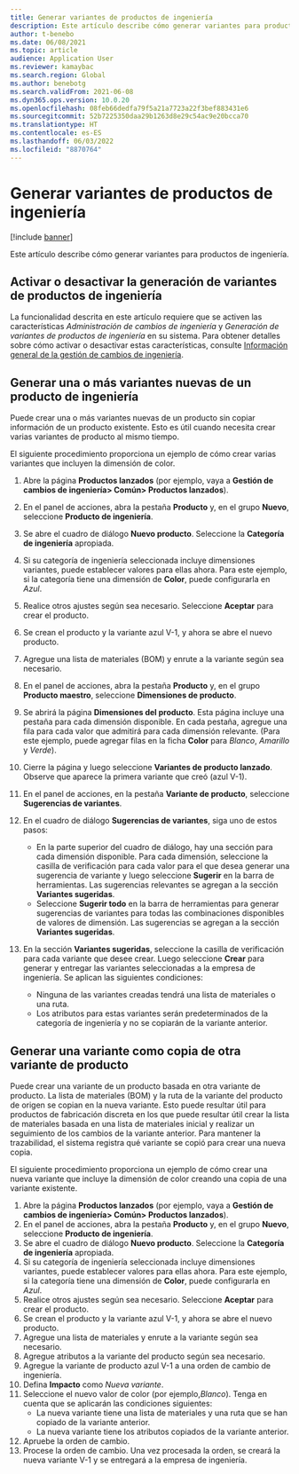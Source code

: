 ```yaml
---
title: Generar variantes de productos de ingeniería
description: Este artículo describe cómo generar variantes para productos de ingeniería
author: t-benebo
ms.date: 06/08/2021
ms.topic: article
audience: Application User
ms.reviewer: kamaybac
ms.search.region: Global
ms.author: benebotg
ms.search.validFrom: 2021-06-08
ms.dyn365.ops.version: 10.0.20
ms.openlocfilehash: 08feb66dedfa79f5a21a7723a22f3bef883431e6
ms.sourcegitcommit: 52b7225350daa29b1263d8e29c54ac9e20bcca70
ms.translationtype: HT
ms.contentlocale: es-ES
ms.lasthandoff: 06/03/2022
ms.locfileid: "8870764"
---
```

# <a name="generate-variants-for-engineering-products"></a>Generar variantes de productos de ingeniería

[!include [banner](../includes/banner.md)]

Este artículo describe cómo generar variantes para productos de ingeniería.

## <a name="turn-variant-generation-for-engineering-products-on-or-off"></a>Activar o desactivar la generación de variantes de productos de ingeniería

La funcionalidad descrita en este artículo requiere que se activen las características *Administración de cambios de ingeniería* y *Generación de variantes de productos de ingeniería* en su sistema. Para obtener detalles sobre cómo activar o desactivar estas características, consulte [Información general de la gestión de cambios de ingeniería](product-engineering-overview.md).

## <a name="generate-one-or-more-new-variants-of-an-engineering-product"></a>Generar una o más variantes nuevas de un producto de ingeniería

Puede crear una o más variantes nuevas de un producto sin copiar información de un producto existente. Esto es útil cuando necesita crear varias variantes de producto al mismo tiempo.

El siguiente procedimiento proporciona un ejemplo de cómo crear varias variantes que incluyen la dimensión de color.

1. Abre la página **Productos lanzados** (por ejemplo, vaya a **Gestión de cambios de ingeniería\> Común\> Productos lanzados**).
1. En el panel de acciones, abra la pestaña **Producto** y, en el grupo **Nuevo**, seleccione **Producto de ingeniería**.
1. Se abre el cuadro de diálogo **Nuevo producto**. Seleccione la **Categoría de ingeniería** apropiada.
1. Si su categoría de ingeniería seleccionada incluye dimensiones variantes, puede establecer valores para ellas ahora. Para este ejemplo, si la categoría tiene una dimensión de **Color**, puede configurarla en *Azul*.
1. Realice otros ajustes según sea necesario. Seleccione **Aceptar** para crear el producto.
1. Se crean el producto y la variante azul V-1, y ahora se abre el nuevo producto.
1. Agregue una lista de materiales (BOM) y enrute a la variante según sea necesario.
1. En el panel de acciones, abra la pestaña **Producto** y, en el grupo **Producto maestro**, seleccione **Dimensiones de producto**.
1. Se abrirá la página **Dimensiones del producto**. Esta página incluye una pestaña para cada dimensión disponible. En cada pestaña, agregue una fila para cada valor que admitirá para cada dimensión relevante. (Para este ejemplo, puede agregar filas en la ficha **Color** para *Blanco*, *Amarillo* y *Verde*).
1. Cierre la página y luego seleccione **Variantes de producto lanzado**. Observe que aparece la primera variante que creó (azul V-1).
1. En el panel de acciones, en la pestaña **Variante de producto**, seleccione **Sugerencias de variantes**.
1. En el cuadro de diálogo **Sugerencias de variantes**, siga uno de estos pasos:

    - En la parte superior del cuadro de diálogo, hay una sección para cada dimensión disponible. Para cada dimensión, seleccione la casilla de verificación para cada valor para el que desea generar una sugerencia de variante y luego seleccione **Sugerir** en la barra de herramientas. Las sugerencias relevantes se agregan a la sección **Variantes sugeridas**.
    - Seleccione **Sugerir todo** en la barra de herramientas para generar sugerencias de variantes para todas las combinaciones disponibles de valores de dimensión. Las sugerencias se agregan a la sección **Variantes sugeridas**.

1. En la sección **Variantes sugeridas**, seleccione la casilla de verificación para cada variante que desee crear. Luego seleccione **Crear** para generar y entregar las variantes seleccionadas a la empresa de ingeniería. Se aplican las siguientes condiciones:

    - Ninguna de las variantes creadas tendrá una lista de materiales o una ruta.
    - Los atributos para estas variantes serán predeterminados de la categoría de ingeniería y no se copiarán de la variante anterior.

## <a name="generate-a-variant-as-a-copy-of-another-product-variant"></a>Generar una variante como copia de otra variante de producto

Puede crear una variante de un producto basada en otra variante de producto. La lista de materiales (BOM) y la ruta de la variante del producto de origen se copian en la nueva variante. Esto puede resultar útil para productos de fabricación discreta en los que puede resultar útil crear la lista de materiales basada en una lista de materiales inicial y realizar un seguimiento de los cambios de la variante anterior. Para mantener la trazabilidad, el sistema registra qué variante se copió para crear una nueva copia.

El siguiente procedimiento proporciona un ejemplo de cómo crear una nueva variante que incluye la dimensión de color creando una copia de una variante existente.

1. Abre la página **Productos lanzados** (por ejemplo, vaya a **Gestión de cambios de ingeniería\> Común\> Productos lanzados**).
1. En el panel de acciones, abra la pestaña **Producto** y, en el grupo **Nuevo**, seleccione **Producto de ingeniería**.
1. Se abre el cuadro de diálogo **Nuevo producto**. Seleccione la **Categoría de ingeniería** apropiada.
1. Si su categoría de ingeniería seleccionada incluye dimensiones variantes, puede establecer valores para ellas ahora. Para este ejemplo, si la categoría tiene una dimensión de **Color**, puede configurarla en *Azul*.
1. Realice otros ajustes según sea necesario. Seleccione **Aceptar** para crear el producto.
1. Se crean el producto y la variante azul V-1, y ahora se abre el nuevo producto.
1. Agregue una lista de materiales y enrute a la variante según sea necesario.
1. Agregue atributos a la variante del producto según sea necesario.
1. Agregue la variante de producto azul V-1 a una orden de cambio de ingeniería.
1. Defina **Impacto** como *Nueva variante*.
1. Seleccione el nuevo valor de color (por ejemplo,*Blanco*). Tenga en cuenta que se aplicarán las condiciones siguientes: 
    - La nueva variante tiene una lista de materiales y una ruta que se han copiado de la variante anterior.
    - La nueva variante tiene los atributos copiados de la variante anterior.
1. Apruebe la orden de cambio.
1. Procese la orden de cambio. Una vez procesada la orden, se creará la nueva variante V-1 y se entregará a la empresa de ingeniería.
